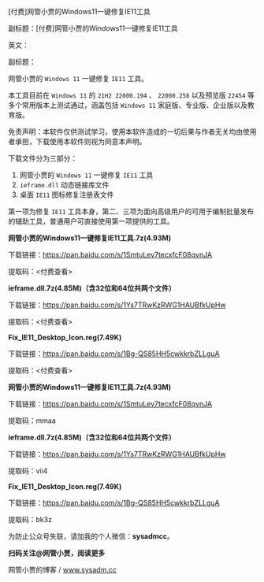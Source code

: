 [付费]网管小贾的Windows11一键修复IE11工具

副标题：[付费]网管小贾的Windows11一键修复IE11工具

英文：

副标题：



网管小贾的 `Windows 11` 一键修复 `IE11` 工具。

本工具目前在 `Windows 11` 的  `21H2 22000.194` 、 `22000.258` 以及预览版 `22454` 等多个常用版本上测试通过，涵盖包括 `Windows 11` 家庭版、专业版、企业版以及教育版。

免责声明：本软件仅供测试学习，使用本软件造成的一切后果与作者无关均由使用者承担，下载使用本软件则视为同意本声明。

下载文件分为三部分：

1. 网管小贾的 `Windows 11` 一键修复 `IE11` 工具
2. `ieframe.dll` 动态链接库文件
3. 桌面 `IE11` 图标修复注册表文件



第一项为修复 `IE11` 工具本身，第二、三项为面向高级用户的可用于编制批量发布的辅助工具，普通用户可直接使用第一项提供的工具。



**网管小贾的Windows11一键修复IE11工具.7z(4.93M)**

下载链接：https://pan.baidu.com/s/1SmtuLev7tecxfcF08qvnJA

提取码：<付费查看>



**ieframe.dll.7z(4.85M)（含32位和64位共两个文件）**

下载链接：https://pan.baidu.com/s/1Ys7TRwKzRWG1HAUBfkUpHw

提取码：<付费查看>



**Fix_IE11_Desktop_Icon.reg(7.49K)**

下载链接：https://pan.baidu.com/s/1Bg-QS85HH5cwkkrbZLLguA

提取码：<付费查看>







**网管小贾的Windows11一键修复IE11工具.7z(4.93M)**

下载链接：https://pan.baidu.com/s/1SmtuLev7tecxfcF08qvnJA

提取码：mmaa



**ieframe.dll.7z(4.85M)（含32位和64位共两个文件）**

下载链接：https://pan.baidu.com/s/1Ys7TRwKzRWG1HAUBfkUpHw

提取码：vii4



**Fix_IE11_Desktop_Icon.reg(7.49K)**

下载链接：https://pan.baidu.com/s/1Bg-QS85HH5cwkkrbZLLguA

提取码：bk3z







为防止公众号失联，请加我的个人微信：**sysadmcc**。

**扫码关注@网管小贾，阅读更多**

网管小贾的博客 / www.sysadm.cc

